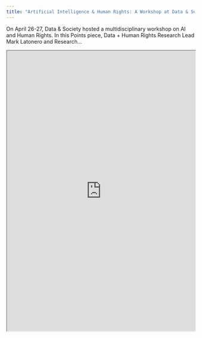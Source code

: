 ```yaml
---
title: "Artificial Intelligence & Human Rights: A Workshop at Data & Society'"
---
```


On April 26-27, Data & Society hosted a multidisciplinary workshop on AI and Human Rights. In this Points piece, Data + Human Rights Research Lead Mark Latonero and Research...

<iframe height="750" width="100%" src="https://ewelton.github.io/ktest/wiki.html#Artificial%20Intelligence%20&%20Human%20Rights:%20A%20Workshop%20at%20Data%20&%20Society'"></iframe>
